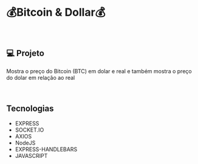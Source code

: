 <h1>💰Bitcoin & Dollar💰</h1>

<br>

## 💻 Projeto

Mostra o preço do Bitcoin (BTC) em dolar e real e também mostra o preço do dolar em relação ao real 

<br>

## Tecnologias

- EXPRESS
- SOCKET.IO
- AXIOS
- NodeJS
- EXPRESS-HANDLEBARS
- JAVASCRIPT

